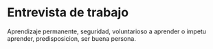 # Entrevista de trabajo

Aprendizaje permanente, seguridad, voluntarioso a aprender o impetu aprender, predisposicion, ser buena persona.
